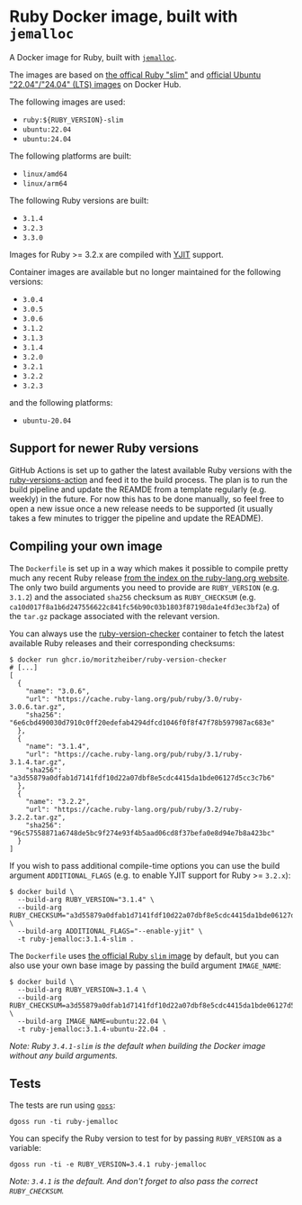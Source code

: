 # Ruby Docker image, built with `jemalloc`

A Docker image for Ruby, built with [`jemalloc`](https://scalingo.com/blog/improve-ruby-application-memory-jemalloc).

The images are based on [the offical Ruby "slim"](https://hub.docker.com/_/ruby) and [official Ubuntu "22.04"/"24.04" (LTS) images](https://hub.docker.com/_/ubuntu) on Docker Hub.

The following images are used:

- `ruby:${RUBY_VERSION}-slim`
- `ubuntu:22.04`
- `ubuntu:24.04`

The following platforms are built:

- `linux/amd64`
- `linux/arm64`


The following Ruby versions are built:

- `3.1.4`
- `3.2.3`
- `3.3.0`

Images for Ruby >= 3.2.x are compiled with [YJIT](https://github.com/ruby/ruby/blob/master/doc/yjit/yjit.md) support.

Container images are available but no longer maintained for the following versions:

- `3.0.4`
- `3.0.5`
- `3.0.6`
- `3.1.2`
- `3.1.3`
- `3.1.4`
- `3.2.0`
- `3.2.1`
- `3.2.2`
- `3.2.3`

and the following platforms:

- `ubuntu-20.04`

## Support for newer Ruby versions

GitHub Actions is set up to gather the latest available Ruby versions with the [ruby-versions-action](https://github.com/moritzheiber/ruby-versions-action) and feed it to the build process. The plan is to run the build pipeline and update the REAMDE from a template regularly (e.g. weekly) in the future. For now this has to be done manually, so feel free to open a new issue once a new release needs to be supported (it usually takes a few minutes to trigger the pipeline and update the README).

## Compiling your own image

The `Dockerfile` is set up in a way which makes it possible to compile pretty much any recent Ruby release [from the index on the ruby-lang.org website](https://cache.ruby-lang.org/pub/ruby/index.txt). The only two build arguments you need to provide are `RUBY_VERSION` (e.g. `3.1.2`) and the associated `sha256` checksum as `RUBY_CHECKSUM` (e.g. `ca10d017f8a1b6d247556622c841fc56b90c03b1803f87198da1e4fd3ec3bf2a`) of the `tar.gz` package associated with the relevant version.

You can always use the [ruby-version-checker](https://github.com/moritzheiber/ruby-version-checker-rs) container to fetch the latest available Ruby releases and their corresponding checksums:

```console
$ docker run ghcr.io/moritzheiber/ruby-version-checker
# [...]
[
  {
    "name": "3.0.6",
    "url": "https://cache.ruby-lang.org/pub/ruby/3.0/ruby-3.0.6.tar.gz",
    "sha256": "6e6cbd490030d7910c0ff20edefab4294dfcd1046f0f8f47f78b597987ac683e"
  },
  {
    "name": "3.1.4",
    "url": "https://cache.ruby-lang.org/pub/ruby/3.1/ruby-3.1.4.tar.gz",
    "sha256": "a3d55879a0dfab1d7141fdf10d22a07dbf8e5cdc4415da1bde06127d5cc3c7b6"
  },
  {
    "name": "3.2.2",
    "url": "https://cache.ruby-lang.org/pub/ruby/3.2/ruby-3.2.2.tar.gz",
    "sha256": "96c57558871a6748de5bc9f274e93f4b5aad06cd8f37befa0e8d94e7b8a423bc"
  }
]
```


If you wish to pass additional compile-time options you can use the build argument `ADDITIONAL_FLAGS` (e.g. to enable YJIT support for Ruby >= `3.2.x`):

```console
$ docker build \
  --build-arg RUBY_VERSION="3.1.4" \
  --build-arg RUBY_CHECKSUM="a3d55879a0dfab1d7141fdf10d22a07dbf8e5cdc4415da1bde06127d5cc3c7b6" \
  --build-arg ADDITIONAL_FLAGS="--enable-yjit" \
  -t ruby-jemalloc:3.1.4-slim .
```
The `Dockerfile` uses [the official Ruby `slim` image](https://hub.docker.com/_/ruby) by default, but you can also use your own base image by passing the build argument `IMAGE_NAME`:

```console
$ docker build \
  --build-arg RUBY_VERSION=3.1.4 \
  --build-arg RUBY_CHECKSUM=a3d55879a0dfab1d7141fdf10d22a07dbf8e5cdc4415da1bde06127d5cc3c7b6 \
  --build-arg IMAGE_NAME=ubuntu:22.04 \
  -t ruby-jemalloc:3.1.4-ubuntu-22.04 .
```
_Note: Ruby `3.4.1-slim` is the default when building the Docker image without any build arguments._

## Tests

The tests are run using [`goss`](https://github.com/aelsabbahy/goss):

```console
dgoss run -ti ruby-jemalloc
```

You can specify the Ruby version to test for by passing `RUBY_VERSION` as a variable:

```console
dgoss run -ti -e RUBY_VERSION=3.4.1 ruby-jemalloc
```

_Note: `3.4.1` is the default. And don't forget to also pass the correct `RUBY_CHECKSUM`._

